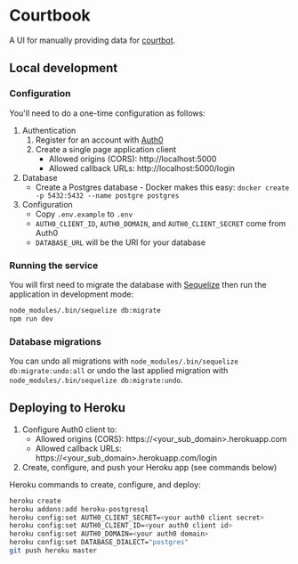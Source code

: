 # Courtbook

A UI for manually providing data for [courtbot](https://github.com/codefortulsa/courtbot-engine).

## Local development

### Configuration

You'll need to do a one-time configuration as follows:

1. Authentication
    1. Register for an account with [Auth0](https://auth0.com/)
    1. Create a single page application client
        * Allowed origins (CORS): http://localhost:5000
        * Allowed callback URLs: http://localhost:5000/login
1. Database
    * Create a Postgres database - Docker makes this easy: `docker create -p 5432:5432 --name postgre postgres`
1. Configuration
    * Copy `.env.example` to `.env`
    * `AUTH0_CLIENT_ID`, `AUTH0_DOMAIN`, and `AUTH0_CLIENT_SECRET` come from Auth0
    * `DATABASE_URL` will be the URI for your database

### Running the service

You will first need to migrate the database with [Sequelize](http://www.sequelizejs.com) then run the application in development mode:

```bash
node_modules/.bin/sequelize db:migrate
npm run dev
```
### Database migrations

You can undo all migrations with `node_modules/.bin/sequelize db:migrate:undo:all` or undo the last applied migration with `node_modules/.bin/sequelize db:migrate:undo`.

## Deploying to Heroku

1. Configure Auth0 client to:
    * Allowed origins (CORS): https://<your_sub_domain>.herokuapp.com
    * Allowed callback URLs: https://<your_sub_domain>.herokuapp.com/login
1. Create, configure, and push your Heroku app (see commands below)

Heroku commands to create, configure, and deploy:

```bash
heroku create
heroku addons:add heroku-postgresql
heroku config:set AUTH0_CLIENT_SECRET=<your auth0 client secret>
heroku config:set AUTH0_CLIENT_ID=<your auth0 client id>
heroku config:set AUTH0_DOMAIN=<your auth0 domain>
heroku config:set DATABASE_DIALECT="postgres"
git push heroku master
```
